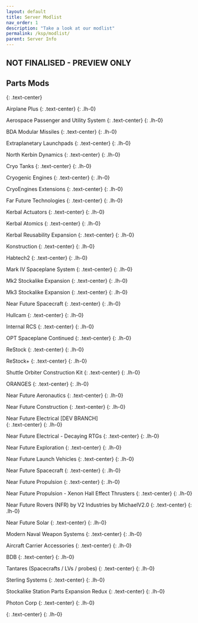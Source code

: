 ```yaml
---
layout: default
title: Server Modlist
nav_order: 1
description: "Take a look at our modlist"
permalink: /ksp/modlist/
parent: Server Info
---
```



## NOT FINALISED - PREVIEW ONLY 



## Parts Mods
{: .text-center}



Airplane Plus
{: .text-center}
{: .lh-0}

Aerospace Passenger and Utility System
{: .text-center}
{: .lh-0}

BDA Modular Missiles
{: .text-center}
{: .lh-0}

Extraplanetary Launchpads
{: .text-center}
{: .lh-0}

North Kerbin Dynamics
{: .text-center}
{: .lh-0}

Cryo Tanks
{: .text-center}
{: .lh-0}

Cryogenic Engines
{: .text-center}
{: .lh-0}

CryoEngines Extensions
{: .text-center}
{: .lh-0}

Far Future Technologies
{: .text-center}
{: .lh-0}

Kerbal Actuators
{: .text-center}
{: .lh-0}

Kerbal Atomics
{: .text-center}
{: .lh-0}

Kerbal Reusability Expansion
{: .text-center}
{: .lh-0}

Konstruction
{: .text-center}
{: .lh-0}

Habtech2
{: .text-center}
{: .lh-0}

Mark IV Spaceplane System
{: .text-center}
{: .lh-0}

Mk2 Stockalike Expansion
{: .text-center}
{: .lh-0}

Mk3 Stockalike Expansion
{: .text-center}
{: .lh-0}

Near Future Spacecraft
{: .text-center}
{: .lh-0}

Hullcam
{: .text-center}
{: .lh-0}

Internal RCS
{: .text-center}
{: .lh-0}

OPT Spaceplane Continued
{: .text-center}
{: .lh-0}

ReStock
{: .text-center}
{: .lh-0}

ReStock+
{: .text-center}
{: .lh-0}

Shuttle Orbiter Construction Kit
{: .text-center}
{: .lh-0}

ORANGES
{: .text-center}
{: .lh-0}

Near Future Aeronautics
{: .text-center}
{: .lh-0}

Near Future Construction
{: .text-center}
{: .lh-0}

Near Future Electrical [DEV BRANCH]  
{: .text-center}
{: .lh-0}

Near Future Electrical - Decaying RTGs
{: .text-center}
{: .lh-0}

Near Future Exploration
{: .text-center}
{: .lh-0}

Near Future Launch Vehicles
{: .text-center}
{: .lh-0}

Near Future Spacecraft
{: .text-center}
{: .lh-0}

Near Future Propulsion
{: .text-center}
{: .lh-0}

Near Future Propulsion - Xenon Hall Effect Thrusters
{: .text-center}
{: .lh-0}

Near Future Rovers (NFR) by V2 Industries by MichaelV2.0 
{: .text-center}
{: .lh-0}

Near Future Solar
{: .text-center}
{: .lh-0}

Modern Naval Weapon Systems
{: .text-center}
{: .lh-0}

Aircraft Carrier Accessories
{: .text-center}
{: .lh-0}

BDB
{: .text-center}
{: .lh-0}

Tantares (Spacecrafts / LVs / probes)
{: .text-center}
{: .lh-0}

Sterling Systems
{: .text-center}
{: .lh-0}

Stockalike Station Parts Expansion Redux 
{: .text-center}
{: .lh-0}

Photon Corp
{: .text-center}
{: .lh-0}

{: .text-center}
{: .lh-0}




